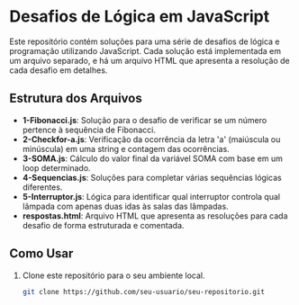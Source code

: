# Desafios de Lógica em JavaScript

Este repositório contém soluções para uma série de desafios de lógica e programação utilizando JavaScript. Cada solução está implementada em um arquivo separado, e há um arquivo HTML que apresenta a resolução de cada desafio em detalhes.

## Estrutura dos Arquivos

- **1-Fibonacci.js**: Solução para o desafio de verificar se um número pertence à sequência de Fibonacci.
- **2-Checkfor-a.js**: Verificação da ocorrência da letra 'a' (maiúscula ou minúscula) em uma string e contagem das ocorrências.
- **3-SOMA.js**: Cálculo do valor final da variável SOMA com base em um loop determinado.
- **4-Sequencias.js**: Soluções para completar várias sequências lógicas diferentes.
- **5-Interruptor.js**: Lógica para identificar qual interruptor controla qual lâmpada com apenas duas idas às salas das lâmpadas.
- **respostas.html**: Arquivo HTML que apresenta as resoluções para cada desafio de forma estruturada e comentada.

## Como Usar

1. Clone este repositório para o seu ambiente local.
   ```bash
   git clone https://github.com/seu-usuario/seu-repositorio.git
